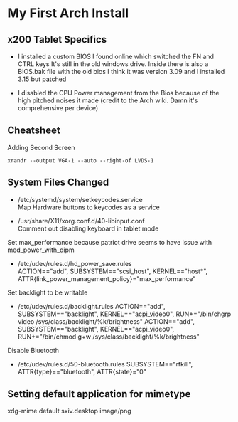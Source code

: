 # My First Arch Install

## x200 Tablet Specifics

- I installed a custom BIOS I found online which switched the FN and CTRL keys
  It's still in the old windows drive. Inside there is also a BIOS.bak file with the old bios
  I think it was version 3.09 and I installed 3.15 but patched

- I disabled the CPU Power management from the Bios because of the high pitched noises it made
  (credit to the Arch wiki. Damn it's comprehensive per device)

## Cheatsheet

Adding Second Screen
```
xrandr --output VGA-1 --auto --right-of LVDS-1
```

## System Files Changed

- /etc/systemd/system/setkeycodes.service  
Map Hardware buttons to keycodes as a service

- /usr/share/X11/xorg.conf.d/40-libinput.conf   
Comment out disabling keyboard in tablet mode

Set max_performance because patriot drive seems to have issue with med_power_with_dipm
- /etc/udev/rules.d/hd_power_save.rules  
ACTION=="add", SUBSYSTEM=="scsi_host", KERNEL=="host\*", ATTR{link_power_management_policy}="max_performance"

Set backlight to be writable
- /etc/udev/rules.d/backlight.rules
ACTION=="add", SUBSYSTEM=="backlight", KERNEL=="acpi_video0", RUN+="/bin/chgrp video /sys/class/backlight/%k/brightness"
ACTION=="add", SUBSYSTEM=="backlight", KERNEL=="acpi_video0", RUN+="/bin/chmod g+w /sys/class/backlight/%k/brightness"

Disable Bluetooth
- /etc/udev/rules.d/50-bluetooth.rules
SUBSYSTEM=="rfkill", ATTR{type}=="bluetooth", ATTR{state}="0"

## Setting default application for mimetype
xdg-mime default sxiv.desktop image/png
